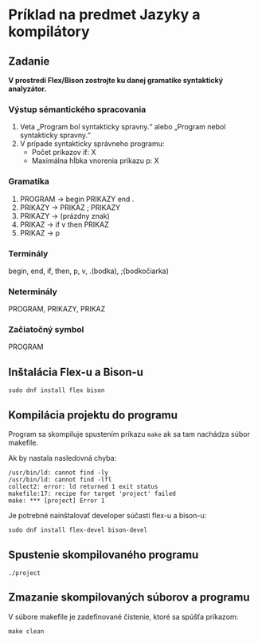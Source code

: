 # Príklad na predmet Jazyky a kompilátory

## Zadanie

**V prostredí Flex/Bison zostrojte ku danej gramatike syntaktický analyzátor.**

### Výstup sémantického spracovania
1. Veta „Program bol syntakticky spravny.“ alebo „Program nebol syntakticky spravny.“
1. V prípade syntakticky správneho programu:
	- Počet príkazov if: X
	- Maximálna hĺbka vnorenia príkazu p: X

### Gramatika
1. PROGRAM → begin PRIKAZY end .
1. PRIKAZY → PRIKAZ ; PRIKAZY
1. PRIKAZY → (prázdny znak)
1. PRIKAZ  → if v then PRIKAZ
1. PRIKAZ  → p

### Terminály
begin, end, if, then, p, v, .(bodka), ;(bodkočiarka)

### Neterminály
PROGRAM, PRIKAZY, PRIKAZ

### Začiatočný symbol
PROGRAM

## Inštalácia Flex-u a Bison-u

```
sudo dnf install flex bison
```

## Kompilácia projektu do programu

Program sa skompiluje spustením príkazu `make` ak sa tam nachádza súbor makefile.

Ak by nastala nasledovná chyba:
```
/usr/bin/ld: cannot find -ly
/usr/bin/ld: cannot find -lfl
collect2: error: ld returned 1 exit status
makefile:17: recipe for target 'project' failed
make: *** [project] Error 1
```
Je potrebné nainštalovať developer súčasti flex-u a bison-u:
```
sudo dnf install flex-devel bison-devel
```

## Spustenie skompilovaného programu

```
./project
```

## Zmazanie skompilovaných súborov a programu

V súbore makefile je zadefinované čistenie, ktoré sa spúšťa príkazom:
```
make clean
```
